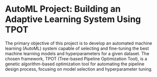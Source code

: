 # AutoML Project: Building an Adaptive Learning System Using TPOT

The primary objective of this project is to develop an automated machine learning (AutoML) system capable of selecting and fine-tuning the best machine learning models and hyperparameters for a given dataset. The chosen framework, TPOT (Tree-based Pipeline Optimization Tool), is a genetic algorithm-based optimization tool for automating the pipeline design process, focusing on model selection and hyperparameter tuning.
